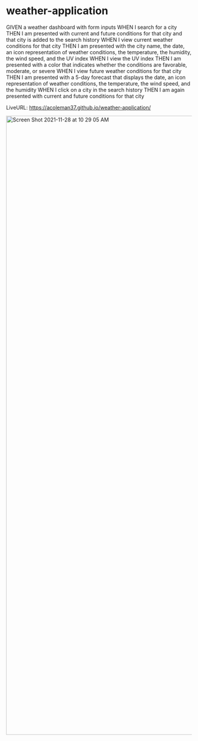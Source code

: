 # weather-application

GIVEN a weather dashboard with form inputs
WHEN I search for a city
THEN I am presented with current and future conditions for that city and that city is added to the search history
WHEN I view current weather conditions for that city
THEN I am presented with the city name, the date, an icon representation of weather conditions, the temperature, the humidity, the wind speed, and the UV index
WHEN I view the UV index
THEN I am presented with a color that indicates whether the conditions are favorable, moderate, or severe
WHEN I view future weather conditions for that city
THEN I am presented with a 5-day forecast that displays the date, an icon representation of weather conditions, the temperature, the wind speed, and the humidity
WHEN I click on a city in the search history
THEN I am again presented with current and future conditions for that city

LiveURL: https://acoleman37.github.io/weather-application/

<img width="1680" alt="Screen Shot 2021-11-28 at 10 29 05 AM" src="https://user-images.githubusercontent.com/91629574/143781153-49f3e49f-6ec5-4430-8871-7066817758b0.png">
